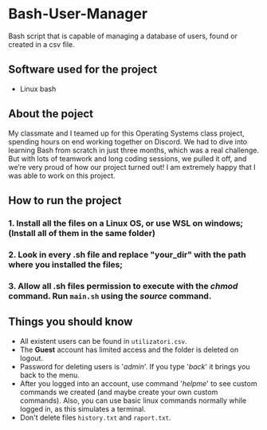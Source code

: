 # Bash-User-Manager
Bash script that is capable of managing a database of users, found or created in a csv file.

## Software used for the project
- Linux bash

## About the poject
My classmate and I teamed up for this Operating Systems class project, spending hours on end working together on Discord. We had to dive into learning Bash from scratch in just three months, which was a real challenge. But with lots of teamwork and long coding sessions, we pulled it off, and we’re very proud of how our project turned out! I am extremely happy that I was able to work on this project.

## How to run the project
### 1. Install all the files on a Linux OS, or use WSL on windows; (Install all of them in the same folder)
### 2. Look in every .sh file and replace "your_dir" with the path where you installed the files;
### 3. Allow all .sh files permission to execute with the *chmod* command. Run `main.sh` using the *source* command.

## Things you should know
- All existent users can be found in `utilizatori.csv`.
- The **Guest** account has limited access and the folder is deleted on logout.
- Password for deleting users is '*admin*'. If you type '*back*' it brings you back to the menu. 
- After you logged into an account, use command '*helpme*' to see custom commands we created (and maybe create your own custom commands). Also, you can use basic linux commands normally while logged in, as this simulates a terminal.
- Don't delete files `history.txt` and `raport.txt`.
